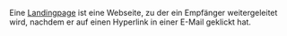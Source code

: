 Eine [Landingpage](./web-pages.md) ist
eine Webseite, zu der ein Empfänger weitergeleitet wird, nachdem er auf
einen Hyperlink in einer E-Mail geklickt hat.
